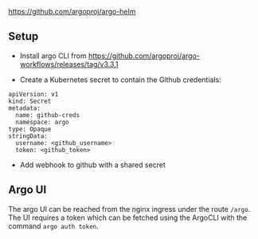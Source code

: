 https://github.com/argoproj/argo-helm

## Setup

- Install argo CLI from <https://github.com/argoproj/argo-workflows/releases/tag/v3.3.1>

- Create a Kubernetes secret to contain the Github credentials:
```
apiVersion: v1
kind: Secret
metadata:
  name: github-creds
  namespace: argo
type: Opaque
stringData:
  username: <github_username>
  token: <github_token>
```

- Add webhook to github with a shared secret


## Argo UI
The argo UI can be reached from the nginx ingress under the route `/argo`. The UI requires a token which can be fetched using the ArgoCLI with the command `argo auth token`.
